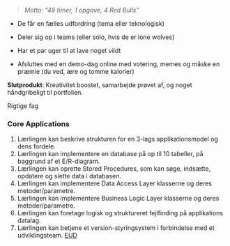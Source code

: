 > _Motto: “48 timer, 1 opgave, 4 Red Bulls”_

- De får en fælles udfordring (tema eller teknologisk)
    
- Deler sig op i teams (eller solo, hvis de er lone wolves)
    
- Har et par uger til at lave noget vildt
    
- Afsluttes med en demo-dag online med votering, memes og måske en præmie (du ved, ære og tomme kalorier)
    

**Slutprodukt**: Kreativitet boostet, samarbejde prøvet af, og noget håndgribeligt til portfolien.



Rigtige fag

### Core Applications

1. Lærlingen kan beskrive strukturen for en 3-lags applikationsmodel og dens fordele.
2. Lærlingen kan implementere en database på op til 10 tabeller, på baggrund af et E/R-diagram.
3. Lærlingen kan oprette Stored Procedures, som kan søge, indsætte, opdatere og slette data i databasen.
4. Lærlingen kan implementere Data Access Layer klasserne og deres metoder/parametre.
5. Lærlingen kan implementere Business Logic Layer klasserne og deres metoder/parametre.
6. Lærlingen kan foretage logisk og struktureret fejlfinding på applikations datalag.
7. Lærlingen kan betjene et version-styringsystem i forbindelse med et udviklingsteam.
	[EUD](https://www.eud.uddannelsesadministration.dk/Soeg/EUDEnkeltfag/Detaljer.aspx?FAG_ID=169993)